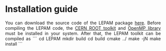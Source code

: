 # Installation guide
<div style="text-align: justify;">
You can download the source code of the LEPAM package <a href="https://github.com/YauheniTalochkaN/LEPAM"  target="_blank" rel="noopener">here</a>.
Before compiling the LEPAM code, the <a href="https://root.cern/"  target="_blank" rel="noopener">CERN ROOT toolkit</a> and <a href="https://www.openmp.org/"  target="_blank" rel="noopener">OpenMP library</a> must be installed in your system.
After that, the LEPAM toolkit can be compiled as 
```
cd LEPAM
mkdir build
cd build
cmake ../
make -jN
make install
```
</div>